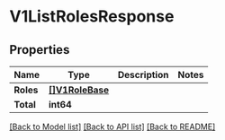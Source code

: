 # V1ListRolesResponse

## Properties

Name | Type | Description | Notes
------------ | ------------- | ------------- | -------------
**Roles** | [**[]V1RoleBase**](V1RoleBase.md) |  | 
**Total** | **int64** |  | 

[[Back to Model list]](../README.md#documentation-for-models) [[Back to API list]](../README.md#documentation-for-api-endpoints) [[Back to README]](../README.md)


